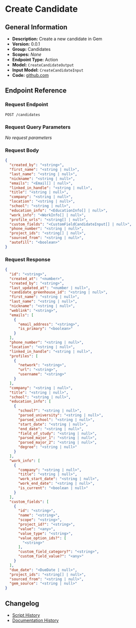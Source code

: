 <!-- BEGIN GENERATED CONTENT -->
# Create Candidate

## General Information

- **Description:** Create a new candidate in Gem
- **Version:** 0.0.1
- **Group:** Candidates
- **Scopes:** _None_
- **Endpoint Type:** Action
- **Model:** `CreateCandidateOutput`
- **Input Model:** `CreateCandidateInput`
- **Code:** [github.com](https://github.com/NangoHQ/integration-templates/tree/main/integrations/gem/actions/create-candidate.ts)


## Endpoint Reference

### Request Endpoint

`POST /candidates`

### Request Query Parameters

_No request parameters_

### Request Body

```json
{
  "created_by": "<string>",
  "first_name": "<string | null>",
  "last_name": "<string | null>",
  "nickname": "<string | null>",
  "emails": "<Email[] | null>",
  "linked_in_handle": "<string | null>",
  "title": "<string | null>",
  "company": "<string | null>",
  "location": "<string | null>",
  "school": "<string | null>",
  "education_info": "<EducationInfo[] | null>",
  "work_info": "<WorkInfo[] | null>",
  "profile_urls": "<string[] | null>",
  "custom_fields": "<CustomFieldCandidateInput[] | null>",
  "phone_number": "<string | null>",
  "project_ids": "<string[] | null>",
  "sourced_from": "<string | null>",
  "autofill": "<boolean>"
}
```

### Request Response

```json
{
  "id": "<string>",
  "created_at": "<number>",
  "created_by": "<string>",
  "last_updated_at": "<number | null>",
  "candidate_greenhouse_id": "<string | null>",
  "first_name": "<string | null>",
  "last_name": "<string | null>",
  "nickname": "<string | null>",
  "weblink": "<string>",
  "emails": [
    {
      "email_address": "<string>",
      "is_primary": "<boolean>"
    }
  ],
  "phone_number": "<string | null>",
  "location": "<string | null>",
  "linked_in_handle": "<string | null>",
  "profiles": [
    {
      "network": "<string>",
      "url": "<string>",
      "username": "<string>"
    }
  ],
  "company": "<string | null>",
  "title": "<string | null>",
  "school": "<string | null>",
  "education_info": [
    {
      "school?": "<string | null>",
      "parsed_university": "<string | null>",
      "parsed_school": "<string | null>",
      "start_date": "<string | null>",
      "end_date": "<string | null>",
      "field_of_study": "<string | null>",
      "parsed_major_1": "<string | null>",
      "parsed_major_2": "<string | null>",
      "degree": "<string | null>"
    }
  ],
  "work_info": [
    {
      "company": "<string | null>",
      "title": "<string | null>",
      "work_start_date": "<string | null>",
      "work_end_date": "<string | null>",
      "is_current": "<boolean | null>"
    }
  ],
  "custom_fields": [
    {
      "id": "<string>",
      "name": "<string>",
      "scope": "<string>",
      "project_id?": "<string>",
      "value": "<any>",
      "value_type": "<string>",
      "value_option_ids?": [
        "<string>"
      ],
      "custom_field_category?": "<string>",
      "custom_field_value?": "<any>"
    }
  ],
  "due_date": "<DueDate | null>",
  "project_ids": "<string[] | null>",
  "sourced_from": "<string | null>",
  "gem_source": "<string | null>"
}
```

## Changelog

- [Script History](https://github.com/NangoHQ/integration-templates/commits/main/integrations/gem/actions/create-candidate.ts)
- [Documentation History](https://github.com/NangoHQ/integration-templates/commits/main/integrations/gem/actions/create-candidate.md)

<!-- END  GENERATED CONTENT -->

